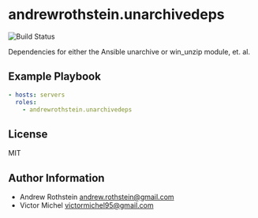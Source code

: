 andrewrothstein.unarchivedeps
==============
![Build Status](https://github.com/andrewrothstein/ansible-unarchivedeps/actions/workflows/build.yml/badge.svg)

Dependencies for either the Ansible unarchive or win_unzip module, et. al.

Example Playbook
----------------

```yml
- hosts: servers
  roles:
    - andrewrothstein.unarchivedeps
```

License
-------

MIT

Author Information
------------------

* Andrew Rothstein <andrew.rothstein@gmail.com>
* Victor Michel <victormichel95@gmail.com>
